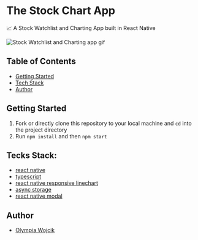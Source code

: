 # The Stock Chart App

📈 A Stock Watchlist and Charting App built in React Native

![Stock Watchlist and Charting app gif](https://media.giphy.com/media/vFKqnCdLPNOKc/giphy.gif)

## Table of Contents

- [Getting Started](#getting-started)
- [Tech Stack](#tech-stack)
- [Author](#author)

## Getting Started

1. Fork or directly clone this repository to your local machine and `cd` into the project directory
2. Run `npm install` and then `npm start`


## Tecks Stack:
- [react native](https://reactnative.dev/)
- [typescript](https://www.typescriptlang.org/)
- [react native responsive linechart](https://react-native-responsive-linechart.surge.sh/)
- [async storage](https://react-native-async-storage.github.io/async-storage/docs/usage/)
- [react native modal](https://reactnative.dev/docs/modal)


## Author

- [Olympia Wojcik](https://github.com/olympiawoj)
